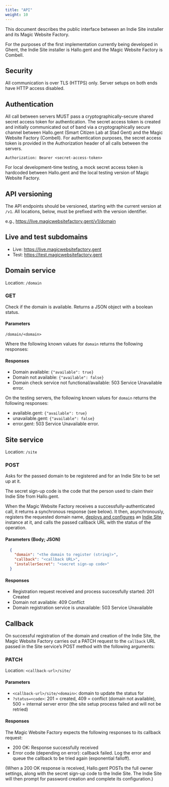 ```yaml
---
title: "API"
weight: 10
---
```


This document describes the public interface between an Indie Site installer and its Magic Website Factory.

For the purposes of the first implementation currently being developed in Ghent, the Indie Site installer is Hallo.gent and the Magic Website Factory is Combell.

## Security

All communication is over TLS (HTTPS) only. Server setups on both ends have HTTP access disabled.

## Authentication

All call between servers MUST pass a cryptographically-secure shared secret access token for authentication. The secret access token is created and initially communicated out of band via a cryptographically secure channel between Hallo.gent (Smart Citizen Lab at Stad Gent) and the Magic Website Factory (Combell). For authentication purposes, the secret access token is provided in the Authorization header of all calls between the servers.

```
Authorization: Bearer <secret-access-token>
```

For local development-time testing, a mock secret access token is hardcoded between Hallo.gent and the local testing version of Magic Website Factory.

## API versioning

The API endpoints should be versioned, starting with the current version at `/v1`. All locations, below, must be prefixed with the version identifier.

e.g., https://live.magicwebsitefactory.gent/v1/domain

## Live and test subdomains

  - Live: https://live.magicwebsitefactory.gent
  - Test: https://test.magicwebsitefactory.gent

## Domain service

Location: `/domain`

### GET

Check if the domain is available. Returns a JSON object with a boolean status.

#### Parameters

`/domain/<domain>`

Where the following known values for `domain` returns the following responses:

#### Responses

* Domain available: `{"available": true}`
* Domain not available: `{"available": false}`
* Domain check service not functional/available: 503 Service Unavailable error.

On the testing servers, the following known values for `domain` returns the following responses:

* available.gent: `{"available": true}`
* unavailable.gent: `{"available": false}`
* error.gent: 503 Service Unavailable error.

## Site service

Location: `/site`

### POST

Asks for the passed domain to be registered and for an Indie Site to be set up at it.

The secret sign-up code is the code that the person used to claim their Indie Site from Hallo.gent.

When the Magic Website Factory receives a successfully-authenticated call, it returns a synchronous response (see below). It then, asynchronously, registers the requested domain name, [deploys and configures](api) an [Indie Site](/site) instance at it, and calls the passed callback URL with the status of the operation.

#### Parameters (Body; JSON)

```json
  {
    "domain": "<the domain to register (string)>",
    "callback": "<callback URL>",
    "installerSecret": "<secret sign-up code>"
  }
```

#### Responses

* Registration request received and process successfully started: 201 Created 
* Domain not available: 409 Conflict
* Domain registration service is unavailable: 503 Service Unavailable

## Callback

On successful registration of the domain and creation of the Indie Site, the Magic Website Factory carries out a PATCH request to the `callback` URL passed in the Site service’s POST method with the following arguments:

### PATCH

Location: `<callback-url>/site/`

#### Parameters

* `<callback-url>/site/<domain>`: domain to update the status for
* `?status=<code>`: 201 = created, 409 = conflict (domain not available), 500 = internal server error (the site setup process failed and will not be retried)

#### Responses

The Magic Website Factory expects the following responses to its callback request:

* 200 OK: Response successfully received
* Error code (depending on error): callback failed. Log the error and queue the callback to be tried again (exponential falloff).

(When a 200 OK response is received, Hallo.gent POSTs the full owner settings, along with the secret sign-up code to the Indie Site. The Indie Site will then prompt for password creation and complete its configuration.)
